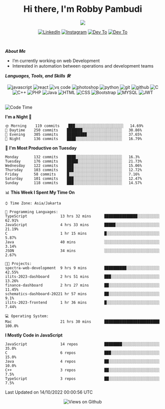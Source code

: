 <div align="center">
   <h1>Hi there, I'm Robby Pambudi </h1>

<img src="https://pronoun.cyou/x/y?subject=He&object=Him&height=20"> 
</div>

<p align='center'>
   <a href="https://www.linkedin.com/in/robbypambudi" target="_blank"><img src="https://img.shields.io/badge/LinkedIn-0077B5?style=for-the-badge&logo=linkedin&logoColor=white" alt="LinkedIn"></a>
   <a href="https://www.instagram.com/robbypambudi" target="_blank"><img src="https://img.shields.io/badge/Instagram-E4405F?style=for-the-badge&logo=instagram&logoColor=white" alt="Instagram"></a>
   <a href="https://dev.to/robbypambudi" target="_blank"><img src="https://img.shields.io/badge/dev.to-0A0A0A?style=for-the-badge&logo=dev.to&logoColor=white" alt="Dev To"></a>
   <a href="https://www.facebook.com/robbyulungpambudi" target="_blank"><img src="https://img.shields.io/badge/Facebook-1877F2?style=for-the-badge&logo=facebook&logoColor=white" alt="Dev To"></a>

</p> <p>
<br>
   
***About Me***
   
- I’m currently working on web Development
- Interested in automation between operations and development teams
 
   
***Languages, Tools, and Skills 🛠***

   <div align="center">
   <img src="https://img.shields.io/badge/JavaScript-F7DF1E?style=for-the-badge&logo=javascript&logoColor=black" alt="javascript" />
      <img src="https://img.shields.io/badge/React-61DAFB?style=for-the-badge&logo=react&logoColor=black" alt="react" />
      <img src="https://img.shields.io/badge/vs%20code-007ACC?style=for-the-badge&logo=visual%20studio%20code&logoColor=white" alt="vs code" />
      <img src="https://img.shields.io/badge/adobe%20photoshop-31A8FF?style=for-the-badge&logo=adobe%20photoshop&logoColor=white" alt="photoshop" />
      <img src="https://img.shields.io/badge/python-3776AB?style=for-the-badge&logo=python&logoColor=white" alt="python" />
      <img src="https://img.shields.io/badge/Git-F05032?style=for-the-badge&logo=git&logoColor=white" alt="git" />
      <img src="https://img.shields.io/badge/GitHub-100000?style=for-the-badge&logo=github&logoColor=white" alt="github" />
      <img src="https://img.shields.io/badge/c-%2300599C.svg?style=for-the-badge&logo=c&logoColor=white" alt="C" />
      <img src="https://img.shields.io/badge/c++-%2300599C.svg?style=for-the-badge&logo=c%2B%2B&logoColor=white" alt="C++" />   
      <img src="https://img.shields.io/badge/PHP-777BB4?style=for-the-badge&logo=php&logoColor=white" alt="PHP" />
      <img src="https://img.shields.io/badge/Java-ED8B00?style=for-the-badge&logo=java&logoColor=white" alt="Java"/>
      <img src="https://img.shields.io/badge/HTML5-E34F26?style=for-the-badge&logo=html5&logoColor=white" alt="HTML" />
      <img src="https://img.shields.io/badge/CSS-239120?&style=for-the-badge&logo=css3&logoColor=white" alt ="CSS" />
      <img src="https://img.shields.io/badge/Bootstrap-563D7C?style=for-the-badge&logo=bootstrap&logoColor=white" alt="Bootstrap" />
      <img src="https://img.shields.io/badge/MySQL-00000F?style=for-the-badge&logo=mysql&logoColor=white" alt="MYSQL" />
      <img src="https://img.shields.io/badge/json%20web%20tokens-323330?style=for-the-badge&logo=json-web-tokens&logoColor=pink" alt="JWT" />
      
   </div><br>
   
<!--START_SECTION:waka-->
![Code Time](http://img.shields.io/badge/Code%20Time-109%20hrs%2023%20mins-blue)

**I'm a Night 🦉** 

```text
🌞 Morning    119 commits    ███░░░░░░░░░░░░░░░░░░░░░░   14.69% 
🌆 Daytime    250 commits    ███████░░░░░░░░░░░░░░░░░░   30.86% 
🌃 Evening    305 commits    █████████░░░░░░░░░░░░░░░░   37.65% 
🌙 Night      136 commits    ████░░░░░░░░░░░░░░░░░░░░░   16.79%

```
📅 **I'm Most Productive on Tuesday** 

```text
Monday       132 commits    ████░░░░░░░░░░░░░░░░░░░░░   16.3% 
Tuesday      176 commits    █████░░░░░░░░░░░░░░░░░░░░   21.73% 
Wednesday    122 commits    ███░░░░░░░░░░░░░░░░░░░░░░   15.06% 
Thursday     103 commits    ███░░░░░░░░░░░░░░░░░░░░░░   12.72% 
Friday       58 commits     █░░░░░░░░░░░░░░░░░░░░░░░░   7.16% 
Saturday     101 commits    ███░░░░░░░░░░░░░░░░░░░░░░   12.47% 
Sunday       118 commits    ███░░░░░░░░░░░░░░░░░░░░░░   14.57%

```


📊 **This Week I Spent My Time On** 

```text
⌚︎ Time Zone: Asia/Jakarta

💬 Programming Languages: 
TypeScript               13 hrs 32 mins      ███████████████░░░░░░░░░░   62.91% 
JavaScript               4 hrs 33 mins       █████░░░░░░░░░░░░░░░░░░░░   21.19% 
C                        1 hr 15 mins        █░░░░░░░░░░░░░░░░░░░░░░░░   5.87% 
Java                     40 mins             ░░░░░░░░░░░░░░░░░░░░░░░░░   3.14% 
JSON                     34 mins             ░░░░░░░░░░░░░░░░░░░░░░░░░   2.67%

🐱‍💻 Projects: 
spectra-web-development  9 hrs 9 mins        ██████████░░░░░░░░░░░░░░░   42.55% 
ilits-2023-dashboard     2 hrs 51 mins       ███░░░░░░░░░░░░░░░░░░░░░░   13.26% 
finance-dashboard        2 hrs 27 mins       ██░░░░░░░░░░░░░░░░░░░░░░░   11.45% 
schematics-dashboard-20221 hr 57 mins        ██░░░░░░░░░░░░░░░░░░░░░░░   9.1% 
ilits-2023-frontend      1 hr 36 mins        █░░░░░░░░░░░░░░░░░░░░░░░░   7.44%

💻 Operating System: 
Mac                      21 hrs 30 mins      █████████████████████████   100.0%

```

**I Mostly Code in JavaScript** 

```text
JavaScript               14 repos            ████████░░░░░░░░░░░░░░░░░   35.0% 
C                        6 repos             ███░░░░░░░░░░░░░░░░░░░░░░   15.0% 
Java                     4 repos             ██░░░░░░░░░░░░░░░░░░░░░░░   10.0% 
C++                      3 repos             ██░░░░░░░░░░░░░░░░░░░░░░░   7.5% 
TypeScript               3 repos             ██░░░░░░░░░░░░░░░░░░░░░░░   7.5%

```



 Last Updated on 14/10/2022 00:00:56 UTC
<!--END_SECTION:waka-->

<div align="center">
<img src="https://komarev.com/ghpvc/?username=robbypambudi&color=green" alt="Views on Github" />
</div>

